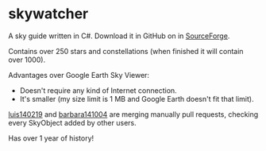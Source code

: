 skywatcher
==========

A sky guide written in C#. Download it in GitHub on in [SourceForge](http://sourceforge.net/projects/skywatcher).

Contains over 250 stars and constellations (when finished it will contain over 1000).

Advantages over Google Earth Sky Viewer:

  * Doesn't require any kind of Internet connection.
  * It's smaller (my size limit is 1 MB and Google Earth doesn't fit that limit).

[luis140219](https://github.com/luis140219) and [barbara141004](https://github.com/barbara141004) are merging manually pull requests, checking every SkyObject added by other users.

Has over 1 year of history!
